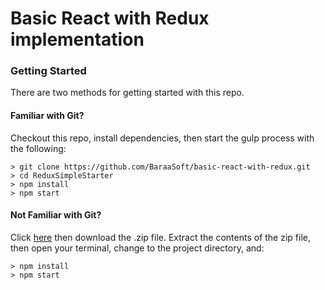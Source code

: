 # Basic React with Redux implementation



### Getting Started

There are two methods for getting started with this repo.

#### Familiar with Git?
Checkout this repo, install dependencies, then start the gulp process with the following:

```
> git clone https://github.com/BaraaSoft/basic-react-with-redux.git
> cd ReduxSimpleStarter
> npm install
> npm start
```

#### Not Familiar with Git?
Click [here](https://github.com/BaraaSoft/basic-react-with-redux/archive/master.zip) then download the .zip file.  Extract the contents of the zip file, then open your terminal, change to the project directory, and:

```
> npm install
> npm start
```
